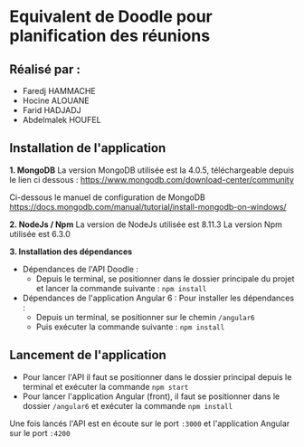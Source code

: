 # Equivalent de Doodle pour planification des réunions

## Réalisé par :

 - Faredj HAMMACHE
 - Hocine ALOUANE
 - Farid HADJADJ
 - Abdelmalek HOUFEL


## Installation de l'application

 **1. MongoDB**
 La version MongoDB utilisée est la 4.0.5, téléchargeable depuis le lien ci dessous : 
 https://www.mongodb.com/download-center/community
 
 Ci-dessous le manuel de configuration de MongoDB
 https://docs.mongodb.com/manual/tutorial/install-mongodb-on-windows/
 
 **2. NodeJs / Npm**
 La version de NodeJs utilisée est 8.11.3 
 La version Npm utilisée est 6.3.0
 
 **3. Installation des dépendances**
 - Dépendances de l'API Doodle :
	 - Depuis le terminal, se positionner dans le dossier principale du projet et lancer la commande suivante : `npm install`
 - Dépendances de l'application Angular 6 :
 Pour installer les dépendances :
	 - Depuis un terminal, se positionner sur le chemin `/angular6`
	 - Puis exécuter la commande suivante : `npm install`
	 
## Lancement de l'application
 - Pour lancer l'API il faut se positionner dans le dossier principal depuis le terminal et exécuter la commande `npm start`
 - Pour lancer l'application Angular (front), il faut se positionner dans le dossier `/angular6`  et exécuter la commande `npm install`

Une fois lancés l'API est en écoute sur le port `:3000` et l'application Angular sur le port `:4200`
